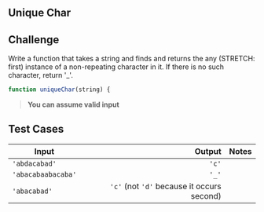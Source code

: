 ## Unique Char

## Challenge

Write a function that takes a string and finds and returns the any (STRETCH: first) instance of a non-repeating character in it. If there is no such character, return '\_'.

```js
function uniqueChar(string) {
```

> **You can assume valid input**

## Test Cases

| Input              |                                     Output | Notes |
| ------------------ | -----------------------------------------: | ----- |
| `'abdacabad'`      |                                      `'c'` |
| `'abacabaabacaba'` |                                      `'_'` |
| `'abacabad'`       | `'c'` (not `'d'` because it occurs second) |
